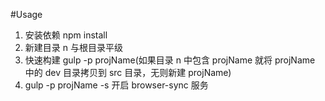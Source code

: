 #Usage

1.  安装依赖 npm install
2.  新建目录 n 与根目录平级
3.  快速构建 gulp -p projName(如果目录 n 中包含 projName 就将 projName 中的 dev 目录拷贝到 src 目录，无则新建 projName)
4.  gulp -p projName -s 开启 browser-sync 服务

